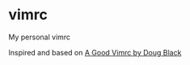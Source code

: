 # vimrc
My personal vimrc

Inspired and based on [A Good Vimrc by Doug Black](https://dougblack.io/words/a-good-vimrc.html)
